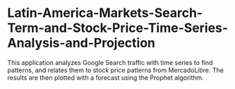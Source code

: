 # Latin-America-Markets-Search-Term-and-Stock-Price-Time-Series-Analysis-and-Projection
This application analyzes Google Search traffic with time series to find patterns, and relates them to stock price patterns from MercadoLibre. The results are then plotted with a forecast using the Prophet algorithm.
